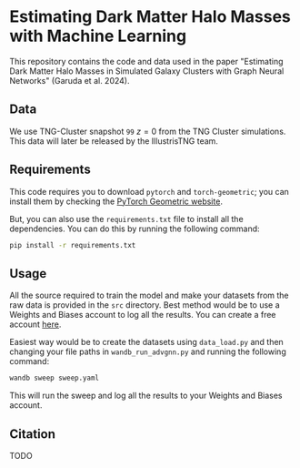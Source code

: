# Estimating Dark Matter Halo Masses with Machine Learning

This repository contains the code and data used in the paper "Estimating Dark Matter Halo Masses in Simulated
Galaxy Clusters with Graph Neural Networks" (Garuda et al. 2024). 

## Data
We use TNG-Cluster snapshot `99` $z=0$ from the TNG Cluster simulations. This data will later be released by the IllustrisTNG team.

## Requirements
This code requires you to download `pytorch` and `torch-geometric`; you can install them by checking the [PyTorch Geometric website](https://pytorch-geometric.readthedocs.io/en/latest/notes/installation.html).

But, you can also use the `requirements.txt` file to install all the dependencies. You can do this by running the following command:

```bash
pip install -r requirements.txt
```

## Usage
All the source required to train the model and make your datasets from the raw data is provided in the `src` directory. Best method would be to use a Weights and Biases account to log all the results. You can create a free account [here](https://wandb.ai/). 

Easiest way would be to create the datasets using `data_load.py` and then changing your file paths in `wandb_run_advgnn.py` and running the following command:

```bash
wandb sweep sweep.yaml 
```

This will run the sweep and log all the results to your Weights and Biases account. 

## Citation
TODO